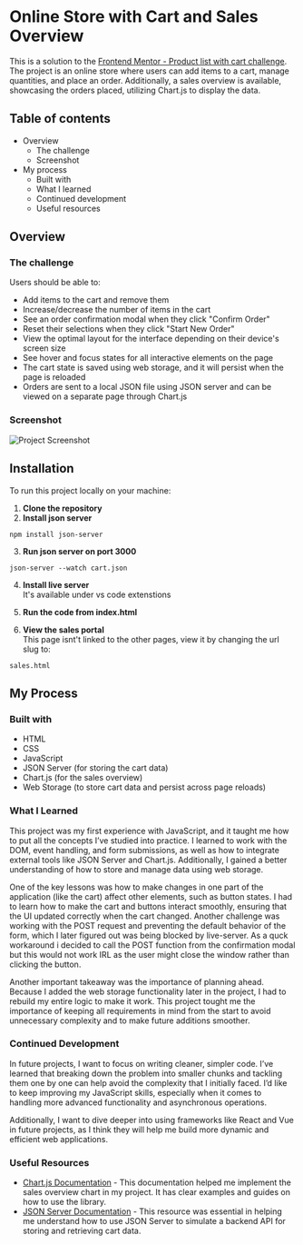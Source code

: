 # Online Store with Cart and Sales Overview

This is a solution to the [Frontend Mentor - Product list with cart challenge](https://www.frontendmentor.io/challenges/product-list-with-cart-5MmqLVAp_d). The project is an online store where users can add items to a cart, manage quantities, and place an order. Additionally, a sales overview is available, showcasing the orders placed, utilizing Chart.js to display the data.

## Table of contents

- Overview
  - The challenge
  - Screenshot
- My process
  - Built with
  - What I learned
  - Continued development
  - Useful resources

## Overview

### The challenge

Users should be able to:

- Add items to the cart and remove them
- Increase/decrease the number of items in the cart
- See an order confirmation modal when they click "Confirm Order"
- Reset their selections when they click "Start New Order"
- View the optimal layout for the interface depending on their device's screen size
- See hover and focus states for all interactive elements on the page
- The cart state is saved using web storage, and it will persist when the page is reloaded
- Orders are sent to a local JSON file using JSON server and can be viewed on a separate page through Chart.js

### Screenshot

![Project Screenshot](./screenshot.jpg)



## Installation

To run this project locally on your machine:

1. **Clone the repository**
2. **Install json server**
 ```
npm install json-server
```
3. **Run json server on port 3000**
 ```
json-server --watch cart.json
```

4. **Install live server** <br>
   It's available under vs code extenstions

5. **Run the code from index.html**
6. **View the sales portal** <br>
   This page isnt't linked to the other pages, view it by changing the url slug to: 
 ```
sales.html
```

## My Process

### Built with

- HTML
- CSS
- JavaScript
- JSON Server (for storing the cart data)
- Chart.js (for the sales overview)
- Web Storage (to store cart data and persist across page reloads)

### What I Learned

This project was my first experience with JavaScript, and it taught me how to put all the concepts I’ve studied into practice. I learned to work with the DOM, event handling, and form submissions, as well as how to integrate external tools like JSON Server and Chart.js. Additionally, I gained a better understanding of how to store and manage data using web storage.

One of the key lessons was how to make changes in one part of the application (like the cart) affect other elements, such as button states. I had to learn how to make the cart and buttons interact smoothly, ensuring that the UI updated correctly when the cart changed. Another challenge was working with the POST request and preventing the default behavior of the form, which I later figured out was being blocked by live-server. As a quck workaround i decided to call the POST function from the confirmation modal but this would not work IRL as the user might close the window rather than clicking the button. 

Another important takeaway was the importance of planning ahead. Because I added the web storage functionality later in the project, I had to rebuild my entire logic to make it work. This project tought me the importance of keeping all requirements in mind from the start to avoid unnecessary complexity and to make future additions smoother.

### Continued Development

In future projects, I want to focus on writing cleaner, simpler code. I’ve learned that breaking down the problem into smaller chunks and tackling them one by one can help avoid the complexity that I initially faced. I’d like to keep improving my JavaScript skills, especially when it comes to handling more advanced functionality and asynchronous operations.

Additionally, I want to dive deeper into using frameworks like React and Vue in future projects, as I think they will help me build more dynamic and efficient web applications.

### Useful Resources

- [Chart.js Documentation](https://www.chartjs.org/docs/latest/) - This documentation helped me implement the sales overview chart in my project. It has clear examples and guides on how to use the library.
- [JSON Server Documentation](https://github.com/typicode/json-server) - This resource was essential in helping me understand how to use JSON Server to simulate a backend API for storing and retrieving cart data.
